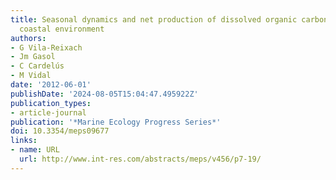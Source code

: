```yaml
---
title: Seasonal dynamics and net production of dissolved organic carbon in an oligotrophic
  coastal environment
authors:
- G Vila-Reixach
- Jm Gasol
- C Cardelús
- M Vidal
date: '2012-06-01'
publishDate: '2024-08-05T15:04:47.495922Z'
publication_types:
- article-journal
publication: '*Marine Ecology Progress Series*'
doi: 10.3354/meps09677
links:
- name: URL
  url: http://www.int-res.com/abstracts/meps/v456/p7-19/
---
```

